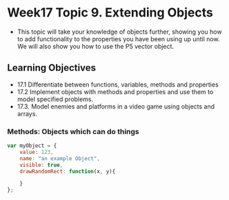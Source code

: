 # Week17 Topic 9. Extending Objects
* This topic will take your knowledge of objects further, showing you how to add functionality to the properties you have been using up until now. We will also show you how to use the P5 vector object.

## Learning Objectives
* 17.1 Differentiate between functions, variables, methods and properties
* 17.2 Implement objects with methods and properties and use them to model specified problems.
* 17.3. Model enemies and platforms in a video game using objects and arrays.

### Methods: Objects which can do things

```js
var myObject = {
    value: 123,
    name: "an example Object",
    visible: true,
    drawRandomRect: function(x, y){

    }
};
```